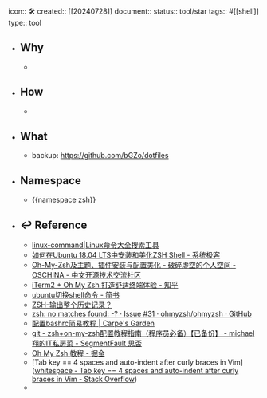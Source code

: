 icon:: 🛠
created:: [[20240728]]
document:: 
status:: tool/star
tags:: #[[shell]]
type:: tool

- ## Why
  -
- ## How
  -
- ## What
  - backup: https://github.com/bGZo/dotfiles
- ## Namespace
  - {{namespace zsh}}
- ## ↩ Reference
  - [linux-command|Linux命令大全搜索工具](https://github.com/jaywcjlove/linux-command)
  - [如何在Ubuntu 18.04 LTS中安装和美化ZSH Shell - 系统极客](https://www.sysgeek.cn/install-zsh-shell-ubuntu-18-04/)
  - [Oh-My-Zsh及主题、插件安装与配置美化 - 破碎虚空的个人空间 - OSCHINA - 中文开源技术交流社区](https://my.oschina.net/u/2266513/blog/3103451)
  - [iTerm2 + Oh My Zsh 打造舒适终端体验 - 知乎](https://zhuanlan.zhihu.com/p/37195261)
  - [ubuntu切换shell命令 - 简书](https://www.jianshu.com/p/b61473e22c8b)
  - [ZSH-输出整个历史记录？](https://qastack.cn/superuser/232457/zsh-output-whole-history)
  - [zsh: no matches found: -? · Issue #31 · ohmyzsh/ohmyzsh · GitHub](https://github.com/ohmyzsh/ohmyzsh/issues/31)
  - [配置bashrc简易教程 | Carpe's Garden](https://comery.github.io/2017/07/20/A-easy-guide-bashrc/)
  - [git - zsh+on-my-zsh配置教程指南（程序员必备）【已备份】 - michael翔的IT私房菜 - SegmentFault 思否](https://segmentfault.com/a/1190000013612471)
  - [Oh My Zsh 教程 - 掘金](https://juejin.im/post/6844903669578596359)
  - [Tab key == 4 spaces and auto-indent after curly braces in Vim]([whitespace - Tab key == 4 spaces and auto-indent after curly braces in Vim - Stack Overflow](https://stackoverflow.com/questions/234564/tab-key-4-spaces-and-auto-indent-after-curly-braces-in-vim))
  -